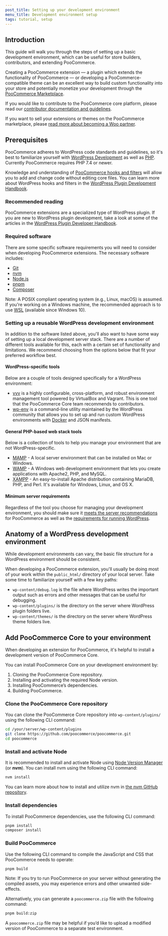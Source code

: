 ```yaml
---
post_title: Setting up your development environment
menu_title: Development environment setup
tags: tutorial, setup
---
```


## Introduction

This guide will walk you through the steps of setting up a basic development environment, which can be useful for store builders, contributors, and extending PooCommerce.

Creating a PooCommerce extension — a plugin which extends the functionality of PooCommerce — or developing a PooCommerce-compatible theme can be an excellent way to build custom functionality into your store and potentially monetize your development through the [PooCommerce Marketplace](https://poocommerce.com/products/?utm_source=wooextdevguide). 

If you would like to contribute to the PooCommerce core platform, please read our [contributor documentation and guidelines](https://github.com/poocommerce/poocommerce/wiki/How-to-set-up-PooCommerce-development-environment).

If you want to sell your extensions or themes on the PooCommerce marketplace, please [read more about becoming a Woo partner](https://poocommerce.com/partners/?utm_source=wooextdevguide).

## Prerequisites

PooCommerce adheres to WordPress code standards and guidelines, so it's best to familiarize yourself with [WordPress Development](https://learn.wordpress.org/tutorial/introduction-to-wordpress/) as well as [PHP](https://www.php.net/). Currently PooCommerce requires PHP 7.4 or newer.

Knowledge and understanding of [PooCommerce hooks and filters](https://poocommerce.com/document/introduction-to-hooks-actions-and-filters/?utm_source=wooextdevguide) will allow you to add and change code without editing core files. You can learn more about WordPress hooks and filters in the [WordPress Plugin Development Handbook](https://developer.wordpress.org/plugins/hooks/).

### Recommended reading

PooCommerce extensions are a specialized type of WordPress plugin. If you are new to WordPress plugin development, take a look at some of the articles in the [WordPress Plugin Developer Handbook](https://developer.wordpress.org/plugins/).

### Required software

There are some specific software requirements you will need to consider when developing PooCommerce extensions. The necessary software includes:

- [Git](https://git-scm.com/)
- [nvm](https://github.com/nvm-sh/nvm/blob/master/README.md)
- [Node.js](https://nodejs.org/)
- [pnpm](https://pnpm.io/)
- [Composer](https://getcomposer.org/)

Note: A POSIX compliant operating system (e.g., Linux, macOS) is assumed. If you're working on a Windows machine, the recommended approach is to use [WSL](https://learn.microsoft.com/en-us/windows/wsl/install) (available since Windows 10).

### Setting up a reusable WordPress development environment

In addition to the software listed above, you'll also want to have some way of setting up a local development server stack. There are a number of different tools available for this, each with a certain set of functionality and limitations. We recommend choosing from the options below that fit your preferred workflow best.

#### WordPress-specific tools

Below are a couple of tools designed specifically for a WordPress environment:

- [vvv](https://varyingvagrantvagrants.org/) is a highly configurable, cross-platform, and robust environment management tool powered by VirtualBox and Vagrant. This is one tool that the PooCommerce Core team recommends to contributors.
- [wp-env](https://developer.wordpress.org/block-editor/reference-guides/packages/packages-env/) is a command-line utility maintained by the WordPress community that allows you to set up and run custom WordPress environments with [Docker](https://www.docker.com/) and JSON manifests.

#### General PHP-based web stack tools

Below is a collection of tools to help you manage your environment that are not WordPress-specific.

- [MAMP](https://www.mamp.info/en/mac/) - A local server environment that can be installed on Mac or Windows.
- [WAMP](https://www.wampserver.com/en/) - A Windows web development environment that lets you create applications with Apache2, PHP, and MySQL.
- [XAMPP](https://www.apachefriends.org/index.html) - An easy-to-install Apache distribution containing MariaDB, PHP, and Perl. It's available for Windows, Linux, and OS X.

#### Minimum server requirements

Regardless of the tool you choose for managing your development environment, you should make sure it [meets the server recommendations](https://poocommerce.com/document/server-requirements/?utm_source=wooextdevguide) for PooCommerce as well as the [requirements for running WordPress](https://wordpress.org/about/requirements/).

## Anatomy of a WordPress development environment

While development environments can vary, the basic file structure for a WordPress environment should be consistent.

When developing a PooCommerce extension, you'll usually be doing most of your work within the `public_html/` directory of your local server. Take some time to familiarize yourself with a few key paths:

- `wp-content/debug.log` is the file where WordPress writes the important output such as errors and other messages that can be useful for debugging.
- `wp-content/plugins/` is the directory on the server where WordPress plugin folders live.
- `wp-content/themes/` is the directory on the server where WordPress theme folders live.

## Add PooCommerce Core to your environment

When developing an extension for PooCommerce, it's helpful to install a development version of PooCommerce Core. 

You can install PooCommerce Core on your development environment by:

1. Cloning the PooCommerce Core repository.
2. Installing and activating the required Node version.
3. Installing PooCommerce’s dependencies.
4. Building PooCommerce.

### Clone the PooCommerce Core repository

You can clone the PooCommerce Core repository into `wp-content/plugins/` using the following CLI command:

```sh
cd /your/server/wp-content/plugins
git clone https://github.com/poocommerce/poocommerce.git
cd poocommerce
```

### Install and activate Node

It is recommended to install and activate Node using [Node Version Manager](https://github.com/nvm-sh/nvm) (or **nvm**). You can install nvm using the following CLI command:

```sh
nvm install
```

You can learn more about how to install and utilize nvm in [the nvm GitHub repository](https://github.com/nvm-sh/nvm?tab=readme-ov-file#intro).

### Install dependencies

To install PooCommerce dependencies, use the following CLI command:

```sh
pnpm install
composer install
```

### Build PooCommerce

Use the following CLI command to compile the JavaScript and CSS that PooCommerce needs to operate:

```sh
pnpm build
```

Note: If you try to run PooCommerce on your server without generating the compiled assets, you may experience errors and other unwanted side-effects.

Alternatively, you can generate a `poocommerce.zip` file with the following command: 

```sh
pnpm build:zip
```

A `poocommerce.zip` file may be helpful if you’d like to upload a modified version of PooCommerce to a separate test environment.
